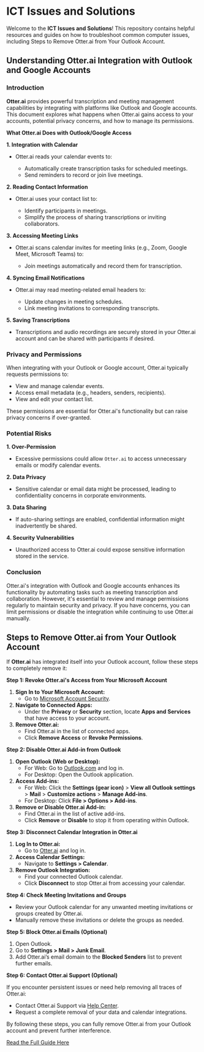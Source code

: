 # ICT Issues and Solutions

Welcome to the **ICT Issues and Solutions**! This repository contains helpful resources and guides on how to troubleshoot common computer issues, including Steps to Remove Otter.ai from Your Outlook Account.


## Understanding Otter.ai Integration with Outlook and Google Accounts

### Introduction

**Otter.ai** provides powerful transcription and meeting management capabilities by integrating with platforms like Outlook and Google accounts. This document explores what happens when Otter.ai gains access to your accounts, potential privacy concerns, and how to manage its permissions.

**What Otter.ai Does with Outlook/Google Access**

**1. Integration with Calendar**

- Otter.ai reads your calendar events to:

  - Automatically create transcription tasks for scheduled meetings.
  - Send reminders to record or join live meetings.
  
**2. Reading Contact Information**

- Otter.ai uses your contact list to:

  - Identify participants in meetings.
  - Simplify the process of sharing transcriptions or inviting collaborators.

**3. Accessing Meeting Links**

- Otter.ai scans calendar invites for meeting links (e.g., Zoom, Google Meet, Microsoft Teams) to:

  - Join meetings automatically and record them for transcription.

**4. Syncing Email Notifications**

- Otter.ai may read meeting-related email headers to:

  - Update changes in meeting schedules.
  - Link meeting invitations to corresponding transcripts.

**5. Saving Transcriptions**

- Transcriptions and audio recordings are securely stored in your Otter.ai account and can be shared with participants if desired.

### Privacy and Permissions

When integrating with your Outlook or Google account, Otter.ai typically requests permissions to:

- View and manage calendar events.
- Access email metadata (e.g., headers, senders, recipients).
- View and edit your contact list.

These permissions are essential for Otter.ai's functionality but can raise privacy concerns if over-granted.


### Potential Risks

**1. Over-Permission**

- Excessive permissions could allow `Otter.ai` to access unnecessary emails or modify calendar events.

**2. Data Privacy**

- Sensitive calendar or email data might be processed, leading to confidentiality concerns in corporate environments.

**3. Data Sharing**

- If auto-sharing settings are enabled, confidential information might inadvertently be shared.

**4. Security Vulnerabilities**

- Unauthorized access to Otter.ai could expose sensitive information stored in the service.

### Conclusion

Otter.ai's integration with Outlook and Google accounts enhances its functionality by automating tasks such as meeting transcription and collaboration. However, it's essential to review and manage permissions regularly to maintain security and privacy. If you have concerns, you can limit permissions or disable the integration while continuing to use Otter.ai manually.


## Steps to Remove Otter.ai from Your Outlook Account

If **Otter.ai** has integrated itself into your Outlook account, follow these steps to completely remove it:

**Step 1: Revoke Otter.ai's Access from Your Microsoft Account**

1. **Sign In to Your Microsoft Account:**
   - Go to [Microsoft Account Security](https://account.microsoft.com/).
2. **Navigate to Connected Apps:**
   - Under the **Privacy** or **Security** section, locate **Apps and Services** that have access to your account.
3. **Remove Otter.ai:**
   - Find Otter.ai in the list of connected apps.
   - Click **Remove Access** or **Revoke Permissions**.

**Step 2: Disable Otter.ai Add-in from Outlook**

1. **Open Outlook (Web or Desktop):**
   - For Web: Go to [Outlook.com](https://outlook.com) and log in.
   - For Desktop: Open the Outlook application.
2. **Access Add-ins:**
   - For Web: Click the **Settings (gear icon)** > **View all Outlook settings** > **Mail** > **Customize actions** > **Manage Add-ins**.
   - For Desktop: Click **File > Options > Add-ins**.
3. **Remove or Disable Otter.ai Add-in:**
   - Find Otter.ai in the list of active add-ins.
   - Click **Remove** or **Disable** to stop it from operating within Outlook.

**Step 3: Disconnect Calendar Integration in Otter.ai**

1. **Log In to Otter.ai:**
   - Go to [Otter.ai](https://otter.ai) and log in.
2. **Access Calendar Settings:**
   - Navigate to **Settings > Calendar**.
3. **Remove Outlook Integration:**
   - Find your connected Outlook calendar.
   - Click **Disconnect** to stop Otter.ai from accessing your calendar.

**Step 4: Check Meeting Invitations and Groups**

- Review your Outlook calendar for any unwanted meeting invitations or groups created by Otter.ai.
- Manually remove these invitations or delete the groups as needed.

**Step 5: Block Otter.ai Emails (Optional)**

1. Open Outlook.
2. Go to **Settings > Mail > Junk Email**.
3. Add Otter.ai’s email domain to the **Blocked Senders** list to prevent further emails.

**Step 6: Contact Otter.ai Support (Optional)**

If you encounter persistent issues or need help removing all traces of Otter.ai:

- Contact Otter.ai Support via [Help Center](https://help.otter.ai).
- Request a complete removal of your data and calendar integrations.

By following these steps, you can fully remove Otter.ai from your Outlook account and prevent further interference.

[Read the Full Guide Here](https://analystnyamu.github.io/ICT-issues/Chapter3.html)


